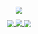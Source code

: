 <p align="center">
  <img class="center" align="center" src="https://miro.medium.com/max/1000/1*5b06Lyzy9vTa0PUxuSVkvg.gif"
</p>

<p align="center">
  <a href="https://github.com/anuraghazra/github-readme-stats">
    <img align="center" src="https://vercel-q9jqzfi18-katsofroniou.vercel.app/api?username=katsofroniou&count_private=true&theme=radical">
  </a>
  
  <a href="https://github.com/anuraghazra/github-readme-stats">
    <img align="top" src="https://vercel-q9jqzfi18-katsofroniou.vercel.app/api/wakatime?username=KaterinaSof&theme=radical">
  </a>
  
  <a href="https://github.com/anuraghazra/github-readme-stats">
   <img align="center" src="https://vercel-q9jqzfi18-katsofroniou.vercel.app/api/top-langs/?username=katsofroniou&langs_count=10&exclude_repo=vercel,rcat,katsofroniou.github.io&theme=radical&layout=compact">
  </a>
</p>
